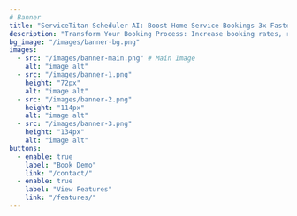 ```yaml
---
# Banner
title: "ServiceTitan Scheduler AI: Boost Home Service Bookings 3x Faster"
description: "Transform Your Booking Process: Increase booking rates, reduce administrative overhead, and provide <br> 24/7 scheduling convenience for your customers."
bg_image: "/images/banner-bg.png"
images:
  - src: "/images/banner-main.png" # Main Image
    alt: "image alt"
  - src: "/images/banner-1.png"
    height: "72px"
    alt: "image alt"
  - src: "/images/banner-2.png"
    height: "114px"
    alt: "image alt"
  - src: "/images/banner-3.png"
    height: "134px"
    alt: "image alt"
buttons:
  - enable: true
    label: "Book Demo"
    link: "/contact/"
  - enable: true
    label: "View Features"
    link: "/features/"
---
```

